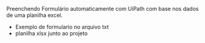 Preenchendo Formulário automaticamente com UiPath com base nos dados de uma planilha excel.
- Exemplo de formulario no arquivo txt
- planilha xlsx junto ao projeto 
